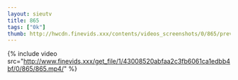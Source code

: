 ```yaml
--- 
layout: sieutv
title: 865
tags: ["0k"]
thumb: http://hwcdn.finevids.xxx/contents/videos_screenshots/0/865/preview.mp4.jpg
---
```

{% include video src="http://www.finevids.xxx/get_file/1/43008520abfaa2c3fb6061ca1edbb4bf/0/865/865.mp4/" %} 
